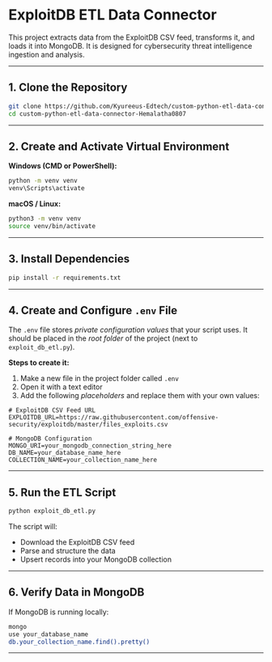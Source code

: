 

# ExploitDB ETL Data Connector

This project extracts data from the ExploitDB CSV feed, transforms it, and loads it into MongoDB.
It is designed for cybersecurity threat intelligence ingestion and analysis.

---

## 1. Clone the Repository

```bash
git clone https://github.com/Kyureeus-Edtech/custom-python-etl-data-connector-Hemalatha0807.git
cd custom-python-etl-data-connector-Hemalatha0807
```

---

## 2. Create and Activate Virtual Environment

**Windows (CMD or PowerShell):**

```bash
python -m venv venv
venv\Scripts\activate
```

**macOS / Linux:**

```bash
python3 -m venv venv
source venv/bin/activate
```

---

## 3. Install Dependencies

```bash
pip install -r requirements.txt
```

---

## 4. Create and Configure `.env` File

The `.env` file stores *private configuration values* that your script uses.
It should be placed in the *root folder* of the project (next to `exploit_db_etl.py`).

**Steps to create it:**

1. Make a new file in the project folder called `.env`
2. Open it with a text editor
3. Add the following *placeholders* and replace them with your own values:

```env
# ExploitDB CSV Feed URL
EXPLOITDB_URL=https://raw.githubusercontent.com/offensive-security/exploitdb/master/files_exploits.csv

# MongoDB Configuration
MONGO_URI=your_mongodb_connection_string_here
DB_NAME=your_database_name_here
COLLECTION_NAME=your_collection_name_here
```

---

## 5. Run the ETL Script

```bash
python exploit_db_etl.py
```

The script will:

* Download the ExploitDB CSV feed
* Parse and structure the data
* Upsert records into your MongoDB collection

---

## 6. Verify Data in MongoDB

If MongoDB is running locally:

```bash
mongo
use your_database_name
db.your_collection_name.find().pretty()
```

---


